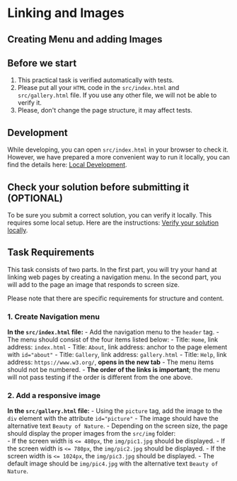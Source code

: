 # Linking and Images

## Creating Menu and adding Images

## Before we start

1.	This practical task is verified automatically with tests.
2.	Please put all your `HTML` code in the `src/index.html` and `src/gallery.html` file. If you use any other file, we will not be able to verify it.
3. Please, don't change the page structure, it may affect tests.

## Development

While developing, you can open `src/index.html` in your browser to check it. However, we have prepared a more convenient way to run it locally, you can find the details here: [Local Development](https://gitlab.com/gap-bs-front-end-autocode-documents/autocode-documents/-/blob/main/docs/LocalDevelopment.md).

## Check your solution before submitting it (OPTIONAL)

To be sure you submit a correct solution, you can verify it locally. This requires some local setup. Here are the instructions: [Verify your solution locally](https://gitlab.com/gap-bs-front-end-autocode-documents/autocode-documents/-/blob/main/docs/VerifySolutionLocally.md).

## Task Requirements

This task consists of two parts. In the first part, you will try your hand at linking web pages by creating a navigation menu. In the second part, you will add to the page an image that responds to screen size. 

Please note that there are specific requirements for structure and content. 

### 1. Create Navigation menu

**In the `src/index.html` file:**
    - Add the navigation menu to the `header` tag.
        - The menu should consist of the four items listed below:
            - Title: `Home`, link address: `index.html`
            - Title: `About`, link address: anchor to the page element with `id="about"` 
            - Title: `Gallery`, link address: `gallery.html`
            - Title: `Help`, link address: `https://www.w3.org/`, **opens in the new tab** 
    - The menu items should not be numbered. 
    - **The order of the links is important**; the menu will not pass testing if the order is different from the one above. 

### 2. Add a responsive image

**In the `src/gallery.html` file:**
    - Using the `picture` tag, add the image to the `div` element with the attribute `id="picture"` 
    - The image should have the alternative text `Beauty of Nature`. 
    - Depending on the screen size, the page should display the proper images from the `src/img` folder:  
        - If the screen width is `<= 480px`, the `img/pic1.jpg` should be displayed. 
        - If the screen width is `<= 780px`, the `img/pic2.jpg` should be displayed. 
        - If the screen width is `<= 1024px`, the `img/pic3.jpg` should be displayed. 
        - The default image should be `img/pic4.jpg` with the alternative text `Beauty of Nature`. 
